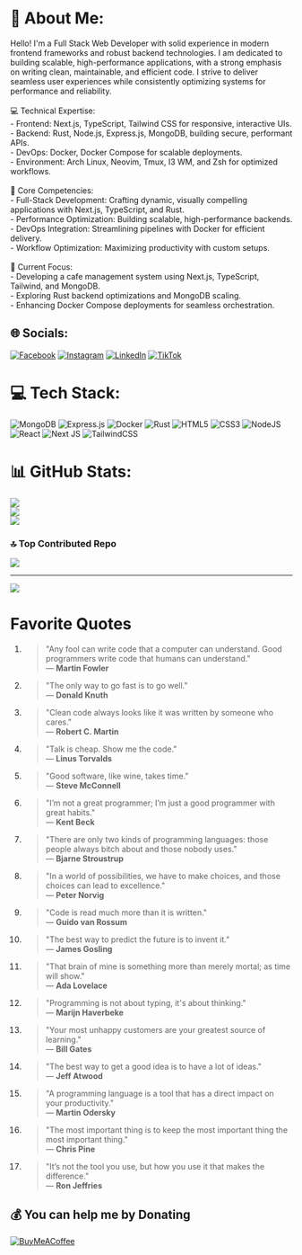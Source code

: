 # 💫 About Me:
Hello! I'm a Full Stack Web Developer with solid experience in modern frontend frameworks and robust backend technologies. I am dedicated to building scalable, high-performance applications, with a strong emphasis on writing clean, maintainable, and efficient code. I strive to deliver seamless user experiences while consistently optimizing systems for performance and reliability.<br><br>💻 Technical Expertise:<br>- Frontend: Next.js, TypeScript, Tailwind CSS for responsive, interactive UIs.<br>- Backend: Rust, Node.js, Express.js, MongoDB, building secure, performant APIs.<br>- DevOps: Docker, Docker Compose for scalable deployments.<br>- Environment: Arch Linux, Neovim, Tmux, I3 WM, and Zsh for optimized workflows.<br><br>🌟 Core Competencies:<br>- Full-Stack Development: Crafting dynamic, visually compelling applications with Next.js, TypeScript, and Rust.<br>- Performance Optimization: Building scalable, high-performance backends.<br>- DevOps Integration: Streamlining pipelines with Docker for efficient delivery.<br>- Workflow Optimization: Maximizing productivity with custom setups.<br><br>🚀 Current Focus:<br>- Developing a cafe management system using Next.js, TypeScript, Tailwind, and MongoDB.<br>- Exploring Rust backend optimizations and MongoDB scaling.<br>- Enhancing Docker Compose deployments for seamless orchestration.


## 🌐 Socials:
[![Facebook](https://img.shields.io/badge/Facebook-%231877F2.svg?logo=Facebook&logoColor=white)](https://facebook.com/https://www.facebook.com/rendi.v.setiawan.9) [![Instagram](https://img.shields.io/badge/Instagram-%23E4405F.svg?logo=Instagram&logoColor=white)](https://instagram.com/https://www.instagram.com/rendivs/) [![LinkedIn](https://img.shields.io/badge/LinkedIn-%230077B5.svg?logo=linkedin&logoColor=white)](https://linkedin.com/in/https://www.linkedin.com/in/rendi-virgantara-setiawan-ab24382a9/) [![TikTok](https://img.shields.io/badge/TikTok-%23000000.svg?logo=TikTok&logoColor=white)](https://tiktok.com/@https://www.tiktok.com/@rendivs123) 

# 💻 Tech Stack:
![MongoDB](https://img.shields.io/badge/MongoDB-%234ea94b.svg?style=for-the-badge&logo=mongodb&logoColor=white) ![Express.js](https://img.shields.io/badge/express.js-%23404d59.svg?style=for-the-badge&logo=express&logoColor=%2361DAFB) ![Docker](https://img.shields.io/badge/docker-%230db7ed.svg?style=for-the-badge&logo=docker&logoColor=white) ![Rust](https://img.shields.io/badge/rust-%23000000.svg?style=for-the-badge&logo=rust&logoColor=white) ![HTML5](https://img.shields.io/badge/html5-%23E34F26.svg?style=for-the-badge&logo=html5&logoColor=white) ![CSS3](https://img.shields.io/badge/css3-%231572B6.svg?style=for-the-badge&logo=css3&logoColor=white) ![NodeJS](https://img.shields.io/badge/node.js-6DA55F?style=for-the-badge&logo=node.js&logoColor=white) ![React](https://img.shields.io/badge/react-%2320232a.svg?style=for-the-badge&logo=react&logoColor=%2361DAFB) ![Next JS](https://img.shields.io/badge/Next-black?style=for-the-badge&logo=next.js&logoColor=white) ![TailwindCSS](https://img.shields.io/badge/tailwindcss-%2338B2AC.svg?style=for-the-badge&logo=tailwind-css&logoColor=white)
# 📊 GitHub Stats:
![](https://github-readme-stats.vercel.app/api?username=rendi12345678&theme=tokyonight&hide_border=true&include_all_commits=false&count_private=false)<br/>
![](https://github-readme-streak-stats.herokuapp.com/?user=rendi12345678&theme=tokyonight&hide_border=true)<br/>
![](https://github-readme-stats.vercel.app/api/top-langs/?username=rendi12345678&theme=tokyonight&hide_border=true&include_all_commits=false&count_private=false&layout=compact)

### 🔝 Top Contributed Repo
![](https://github-contributor-stats.vercel.app/api?username=rendi12345678&limit=5&theme=tokyonight&combine_all_yearly_contributions=true)

---
[![](https://visitcount.itsvg.in/api?id=rendi12345678&icon=0&color=12)](https://visitcount.itsvg.in)

# Favorite Quotes

1. > "Any fool can write code that a computer can understand. Good programmers write code that humans can understand."  
   > — **Martin Fowler**

2. > "The only way to go fast is to go well."  
   > — **Donald Knuth**

3. > "Clean code always looks like it was written by someone who cares."  
   > — **Robert C. Martin**

4. > "Talk is cheap. Show me the code."  
   > — **Linus Torvalds**

5. > "Good software, like wine, takes time."  
   > — **Steve McConnell**

6. > "I’m not a great programmer; I’m just a good programmer with great habits."  
   > — **Kent Beck**

7. > "There are only two kinds of programming languages: those people always bitch about and those nobody uses."  
   > — **Bjarne Stroustrup**

8. > "In a world of possibilities, we have to make choices, and those choices can lead to excellence."  
   > — **Peter Norvig**

9. > "Code is read much more than it is written."  
   > — **Guido van Rossum**

10. > "The best way to predict the future is to invent it."  
    > — **James Gosling**

11. > "That brain of mine is something more than merely mortal; as time will show."  
    > — **Ada Lovelace**

12. > "Programming is not about typing, it's about thinking."  
    > — **Marijn Haverbeke**

13. > "Your most unhappy customers are your greatest source of learning."  
    > — **Bill Gates**

14. > "The best way to get a good idea is to have a lot of ideas."  
    > — **Jeff Atwood**

15. > "A programming language is a tool that has a direct impact on your productivity."  
    > — **Martin Odersky**

16. > "The most important thing is to keep the most important thing the most important thing."  
    > — **Chris Pine**

17. > "It’s not the tool you use, but how you use it that makes the difference."  
    > — **Ron Jeffries**

  ## 💰 You can help me by Donating
  [![BuyMeACoffee](https://img.shields.io/badge/Buy%20Me%20a%20Coffee-ffdd00?style=for-the-badge&logo=buy-me-a-coffee&logoColor=black)](https://buymeacoffee.com/buymeacoffee.com/rendivirgantarasetiawan) 

  
<!-- Proudly created with GPRM ( https://gprm.itsvg.in ) -->
